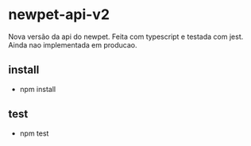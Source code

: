 # newpet-api-v2
Nova versão da api do newpet. 
Feita com typescript e testada com jest. 
Ainda nao implementada em producao.

## install

* npm install

## test

* npm test
